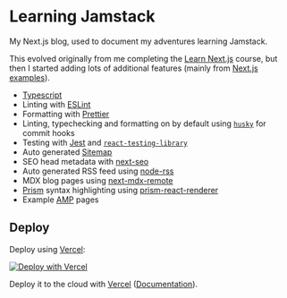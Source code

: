 # Learning Jamstack

My Next.js blog, used to document my adventures learning Jamstack.

This evolved originally from me completing the [Learn Next.js](https://nextjs.org/learn) course, but then I started adding
lots of additional features (mainly from [Next.js examples](https://github.com/vercel/next.js/blob/canary/examples)).

- [Typescript](https://www.typescriptlang.org/)
- Linting with [ESLint](https://eslint.org/)
- Formatting with [Prettier](https://prettier.io/)
- Linting, typechecking and formatting on by default using [`husky`](https://github.com/typicode/husky) for commit hooks
- Testing with [Jest](https://jestjs.io/) and [`react-testing-library`](https://testing-library.com/docs/react-testing-library/intro)
- Auto generated [Sitemap](https://www.sitemaps.org/)
- SEO head metadata with [next-seo](https://github.com/garmeeh/next-seo)
- Auto generated RSS feed using [node-rss](https://github.com/dylang/node-rss)
- MDX blog pages using [next-mdx-remote](https://github.com/hashicorp/next-mdx-remote)
- [Prism](https://prismjs.com) syntax highlighting using [prism-react-renderer](https://github.com/FormidableLabs/prism-react-renderer)
- Example [AMP](https://amp.dev) pages

## Deploy

Deploy using [Vercel](https://vercel.com):

[![Deploy with Vercel](https://vercel.com/button)](https://vercel.com/import/project?template=https://github.com/ChristineTham/nextjs-blog)

Deploy it to the cloud with [Vercel](https://vercel.com/import?filter=next.js&utm_source=github&utm_medium=readme&utm_campaign=next-example) ([Documentation](https://nextjs.org/docs/deployment)).
